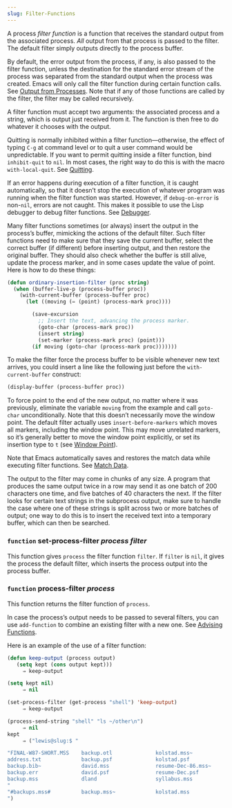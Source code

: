 ```yaml
---
slug: Filter-Functions
---
```


A process *filter function* is a function that receives the standard output from the associated process. *All* output from that process is passed to the filter. The default filter simply outputs directly to the process buffer.

By default, the error output from the process, if any, is also passed to the filter function, unless the destination for the standard error stream of the process was separated from the standard output when the process was created. Emacs will only call the filter function during certain function calls. See [Output from Processes](/docs/elisp/Output-from-Processes). Note that if any of those functions are called by the filter, the filter may be called recursively.

A filter function must accept two arguments: the associated process and a string, which is output just received from it. The function is then free to do whatever it chooses with the output.

Quitting is normally inhibited within a filter function—otherwise, the effect of typing `C-g` at command level or to quit a user command would be unpredictable. If you want to permit quitting inside a filter function, bind `inhibit-quit` to `nil`. In most cases, the right way to do this is with the macro `with-local-quit`. See [Quitting](/docs/elisp/Quitting).

If an error happens during execution of a filter function, it is caught automatically, so that it doesn’t stop the execution of whatever program was running when the filter function was started. However, if `debug-on-error` is non-`nil`, errors are not caught. This makes it possible to use the Lisp debugger to debug filter functions. See [Debugger](/docs/elisp/Debugger).

Many filter functions sometimes (or always) insert the output in the process’s buffer, mimicking the actions of the default filter. Such filter functions need to make sure that they save the current buffer, select the correct buffer (if different) before inserting output, and then restore the original buffer. They should also check whether the buffer is still alive, update the process marker, and in some cases update the value of point. Here is how to do these things:

```lisp
(defun ordinary-insertion-filter (proc string)
  (when (buffer-live-p (process-buffer proc))
    (with-current-buffer (process-buffer proc)
      (let ((moving (= (point) (process-mark proc))))
```

```lisp
        (save-excursion
          ;; Insert the text, advancing the process marker.
          (goto-char (process-mark proc))
          (insert string)
          (set-marker (process-mark proc) (point)))
        (if moving (goto-char (process-mark proc)))))))
```

To make the filter force the process buffer to be visible whenever new text arrives, you could insert a line like the following just before the `with-current-buffer` construct:

```lisp
(display-buffer (process-buffer proc))
```

To force point to the end of the new output, no matter where it was previously, eliminate the variable `moving` from the example and call `goto-char` unconditionally. Note that this doesn’t necessarily move the window point. The default filter actually uses `insert-before-markers` which moves all markers, including the window point. This may move unrelated markers, so it’s generally better to move the window point explicitly, or set its insertion type to `t` (see [Window Point](/docs/elisp/Window-Point)).

Note that Emacs automatically saves and restores the match data while executing filter functions. See [Match Data](/docs/elisp/Match-Data).

The output to the filter may come in chunks of any size. A program that produces the same output twice in a row may send it as one batch of 200 characters one time, and five batches of 40 characters the next. If the filter looks for certain text strings in the subprocess output, make sure to handle the case where one of these strings is split across two or more batches of output; one way to do this is to insert the received text into a temporary buffer, which can then be searched.

### <span className="tag function">`function`</span> **set-process-filter** *process filter*

This function gives `process` the filter function `filter`. If `filter` is `nil`, it gives the process the default filter, which inserts the process output into the process buffer.

### <span className="tag function">`function`</span> **process-filter** *process*

This function returns the filter function of `process`.

In case the process’s output needs to be passed to several filters, you can use `add-function` to combine an existing filter with a new one. See [Advising Functions](/docs/elisp/Advising-Functions).

Here is an example of the use of a filter function:

```lisp
(defun keep-output (process output)
   (setq kept (cons output kept)))
     ⇒ keep-output
```

```lisp
(setq kept nil)
     ⇒ nil
```

```lisp
(set-process-filter (get-process "shell") 'keep-output)
     ⇒ keep-output
```

```lisp
(process-send-string "shell" "ls ~/other\n")
     ⇒ nil
kept
     ⇒ ("lewis@slug:$ "
```

```lisp
"FINAL-W87-SHORT.MSS    backup.otl              kolstad.mss~
address.txt             backup.psf              kolstad.psf
backup.bib~             david.mss               resume-Dec-86.mss~
backup.err              david.psf               resume-Dec.psf
backup.mss              dland                   syllabus.mss
"
"#backups.mss#          backup.mss~             kolstad.mss
")
```
